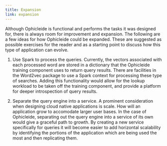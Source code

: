 ```yaml
---
title: Expansion
link: expansion
---
```


Although Ophicleide is functional and performs the tasks it was designed for,
there is always room for improvement and expansion. The following are a few
ideas for how Ophicleide could be expanded. These are suggested as possible
exercises for the reader and as a starting point to discuss how this type of
application can evolve.

1. Use Spark to process the queries. Currently, the vectors associated with
  each processed word are stored in a dictionary that the Ophicleide training
  component uses to return query results. There are facilities in the Word2vec
  package to use a Spark context for processing these type of searches.
  Adding this functionality would allow for the lookup workload to be taken
  off the training component, and provide a platform for deeper introspection
  of query results.

2. Separate the query engine into a service. A prominent consideration when
  designing cloud native applications is scale. How will an application grow
  to accomodate larger user bases. In the case of Ophicleide, separating out
  the query engine into a service of its own would give a graceful path to
  growth. By creating a new service specifically for queries it will become
  easier to add horizontal scalability by identifying the portions of the
  application which are being used the most and then replicating them.
